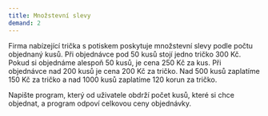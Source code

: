 ```yaml
---
title: Množstevní slevy
demand: 2
---
```


Firma nabízející trička s potiskem poskytuje množstevní slevy podle počtu objednaný kusů. Při objednávce pod 50 kusů stojí jedno tričko 300 Kč. Pokud si objednáme alespoň 50 kusů, je cena 250 Kč za kus. Při objednávce nad 200 kusů je cena 200 Kč za tričko. Nad 500 kusů zaplatíme 150 Kč za tričko a nad 1000 kusů zaplatíme 120 korun za tričko.

Napište program, který od uživatele obdrží počet kusů, které si chce objednat, a program odpoví celkovou ceny objednávky.